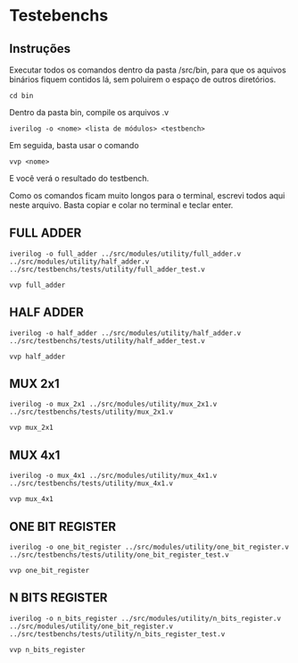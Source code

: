# Testebenchs

## Instruções
Executar todos os comandos dentro da pasta /src/bin, para que os aquivos binários fiquem contidos lá, sem poluirem o espaço de outros diretórios.
```
cd bin
```

Dentro da pasta bin, compile os arquivos .v
```
iverilog -o <nome> <lista de módulos> <testbench>
```
Em seguida, basta usar o comando
```
vvp <nome>
```
E você verá o resultado do testbench.<br>

Como os comandos ficam muito longos para o terminal, escrevi todos aqui neste arquivo. Basta copiar e colar no terminal e teclar enter.

## FULL ADDER
```
iverilog -o full_adder ../src/modules/utility/full_adder.v ../src/modules/utility/half_adder.v ../src/testbenchs/tests/utility/full_adder_test.v 
```
```
vvp full_adder
```

## HALF ADDER
```
iverilog -o half_adder ../src/modules/utility/half_adder.v ../src/testbenchs/tests/utility/half_adder_test.v 
```
```
vvp half_adder
```

## MUX 2x1
```
iverilog -o mux_2x1 ../src/modules/utility/mux_2x1.v ../src/testbenchs/tests/utility/mux_2x1.v
```
```
vvp mux_2x1
```

## MUX 4x1
```
iverilog -o mux_4x1 ../src/modules/utility/mux_4x1.v ../src/testbenchs/tests/utility/mux_4x1.v 
```
```
vvp mux_4x1
```

## ONE BIT REGISTER
```
iverilog -o one_bit_register ../src/modules/utility/one_bit_register.v ../src/testbenchs/tests/utility/one_bit_register_test.v 
```
```
vvp one_bit_register
```
## N BITS REGISTER
```
iverilog -o n_bits_register ../src/modules/utility/n_bits_register.v ../src/modules/utility/one_bit_register.v ../src/testbenchs/tests/utility/n_bits_register_test.v
```
```
vvp n_bits_register
```